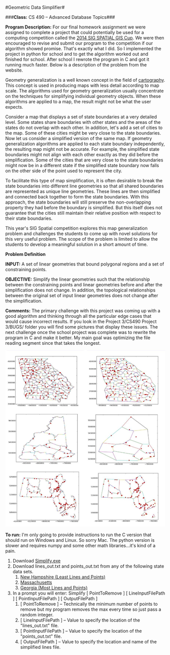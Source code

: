 #Geometric Data Simplifier#

###**Class:** CS 490 &ndash; Advanced Database Topics###

**Program Description:** For our final homework assignment we were assigned to complete a project that could potentially be used for a computing competition called the [2014 SIG SPATIAL GIS Cup](http://mypages.iit.edu/~xzhang22/GISCUP2014/). We were then encouraged to revise and submit our program to the competition if our algorithm showed promise. That's exactly what I did. So I implemented the project in python for school and to get the algorithm worked out and finished for school. After school I rewrote the program in C and got it running much faster. Below is a description of the problem from the website.

Geometry generalization is a well known concept in the field of [cartography](http://en.wikipedia.org/wiki/Cartographic_generalization). This concept is used in producing maps with less detail according to map scale. The algorithms used for geometry generalization usually concentrate on the techniques for simplifying individual geometry objects. When these algorithms are applied to a map, the result might not be what the user expects.

Consider a map that displays a set of state boundaries at a very detailed level. Some states share boundaries with other states and the areas of the states do not overlap with each other. In addition, let's add a set of cities to the map. Some of these cities might be very close to the state boundaries. Now let us consider a simplified version of the same map. If geometry generalization algorithms are applied to each state boundary independently, the resulting map might not be accurate. For example, the simplified state boundaries might not align with each other exactly as they did before the simplification. Some of the cities that are very close to the state boundaries might now be in a different state if the simplified state boundary now falls on the other side of the point used to represent the city.  

To facilitate this type of map simplification, it is often desirable to break the state boundaries into different line geometries so that all shared boundaries are represented as unique line geometries. These lines are then simplified and connected back together to form the state boundaries. With this approach, the state boundaries will still preserve the non-overlapping property they had before the boundary is simplified. But this itself does not guarantee that the cities still maintain their relative position with respect to their state boundaries. 

This year's SIG Spatial competition explores this map generalization problem and challenges the students to come up with novel solutions for this very useful problem. The scope of the problem is limited to allow the students to develop a meaningful solution in a short amount of time.

**Problem Definition**

**INPUT:** A set of linear geometries that bound polygonal regions and a set of constraining points.

**OBJECTIVE:** Simplify the linear geometries such that the relationship between the constraining points and linear geometries before and after the simplification does not change. In addition, the topological relationships between the original set of input linear geometries does not change after the simplification.
												


**Comments:** The primary challenge with this project was coming up with a good algorithm and thinking through all the particular edge cases that would cause incorrect results. If you look in the Project 3/CS490 Project 3/BUGS/ folder you will find some pictures that display these issues. The next challenge once the school project was complete was to rewrite the program in C and make it better. My main goal was optimizing the file reading segment since that takes the longest.



![](simplify.jpg)

**To run:** I'm only going to provide instructions to run the C version that should run on Windows and Linux. So sorry Mac. The python version is slower and requires numpy and some other math libraries...it's kind of a pain.

1. Download [Simplify.exe](https://drive.google.com/file/d/0Bwi6Jnp9m7pQT0NSSnM2a01pU0k/view?usp=sharing)
1. Download lines\_out.txt and points\_out.txt from any of the following state data sets. 
	1. [New Hampshire (Least Lines and Points)](https://drive.google.com/folderview?id=0Bwi6Jnp9m7pQVURpMWxWcWdQckE&usp=sharing)
	2. [Massachusetts](https://drive.google.com/folderview?id=0Bwi6Jnp9m7pQUTFtYVM2WGdiVUk&usp=sharing)
	3. [Georgia (Most Lines and Points)](https://drive.google.com/folderview?id=0Bwi6Jnp9m7pQbi1IbzJ4YXl0STg&usp=sharing)
1. In a prompt you will enter: Simplify [ PointToRemove ] [ LineInputFilePath ] [ PointInputFilePath ] [ OutputFilePath ]
	1. [ PointToRemove ] &ndash; Technically the minimum number of points to remove but my program removes the max every time so just pass a random integer.
	2. [ LineInputFilePath ] &ndash; Value to specify the location of the "lines_out.txt" file.
	3. [ PointInputFilePath ] &ndash; Value to specify the location of the "points_out.txt" file.
	4. [ OutputFilePath ] &ndash; Value to specify the location and name of the simplified lines file.


